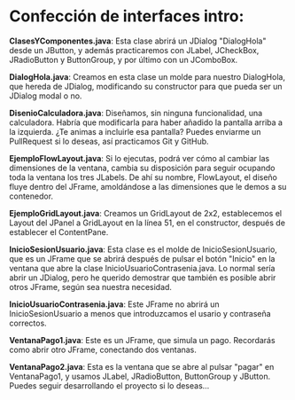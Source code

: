 # **Confección de interfaces intro**:

**ClasesYComponentes.java**: Esta clase abrirá un JDialog "DialogHola" desde un JButton, y además practicaremos con JLabel, JCheckBox, JRadioButton y ButtonGroup, y por último con un JComboBox.


**DialogHola.java**: Creamos en esta clase un molde para nuestro DialogHola, que hereda de JDialog, modificando su constructor para que pueda ser un JDialog modal o no.

**DisenioCalculadora.java**: Diseñamos, sin ninguna funcionalidad, una calculadora. Habría que modificarla para haber añadido la pantalla arriba a la izquierda. ¿Te animas a incluirle esa pantalla? Puedes enviarme un PullRequest si lo deseas, así practicamos Git y GitHub. 

**EjemploFlowLayout.java**: Si lo ejecutas, podrá ver cómo al cambiar las dimensiones de la ventana, cambia su disposición para seguir ocupando toda la ventana los tres JLabels. De ahí su nombre, FlowLayout, el diseño fluye dentro del JFrame, amoldándose a las dimensiones que le demos a su contenedor.

**EjemploGridLayout.java**: Creamos un GridLayout de 2x2, establecemos el Layout del JPanel a GridLayout en la línea 51, en el constructor, después de establecer el ContentPane.

**InicioSesionUsuario.java**: Esta clase es el molde de InicioSesionUsuario, que es un JFrame que se abrirá después de pulsar el botón "Inicio" en la ventana que abre la clase InicioUsuarioContrasenia.java. Lo normal sería abrir un JDialog, pero he querido demostrar que también es posible abrir otros JFrame, según sea nuestra necesidad.

**InicioUsuarioContrasenia.java**: Este JFrame no abrirá un InicioSesionUsuario a menos que introduzcamos el usario y contraseña correctos.

**VentanaPago1.java**: Este es un JFrame, que simula un pago. Recordarás como abrir otro JFrame, conectando dos ventanas.

**VentanaPago2.java**: Esta es la ventana que se abre al pulsar "pagar" en VentanaPago1, y usamos JLabel, JRadioButton, ButtonGroup y JButton. Puedes seguir desarrollando el proyecto si lo deseas...
